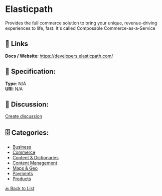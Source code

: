 # Elasticpath


Provides the full commerce solution to bring your unique, revenue-driving experiences to life, fast.  It's called Composable Commerce-as-a-Service

##  🔗 Links
**Docs / Website**: https://developers.elasticpath.com/

## 🧬 Specification:
**Type**: N/A  
**URI**: N/A

## 💬 Discussion:
[Create discussion](https://github.com/apis-list/apis-list/discussions/new)

## 🗄️ Categories:
- [Business](https://github.com/apis-list/apis-list#business)
- [Commerce](https://github.com/apis-list/apis-list#commerce)
- [Content & Dictionaries](https://github.com/apis-list/apis-list#content--dictionaries)
- [Content Management](https://github.com/apis-list/apis-list#content-management)
- [Maps & Geo](https://github.com/apis-list/apis-list#maps--geo)
- [Payments](https://github.com/apis-list/apis-list#payments)
- [Products](https://github.com/apis-list/apis-list#products)




[🔙 Back to List](https://github.com/apis-list/apis-list)
